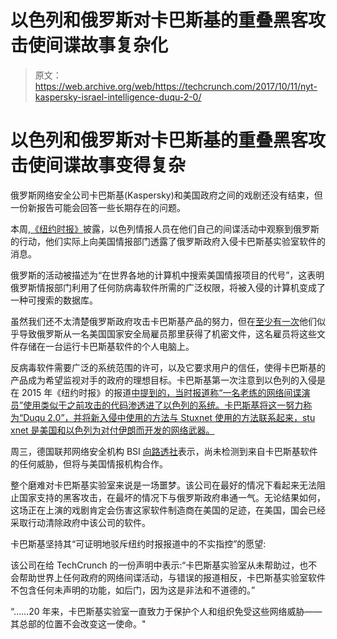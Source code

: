 # 以色列和俄罗斯对卡巴斯基的重叠黑客攻击使间谍故事复杂化 

> 原文：<https://web.archive.org/web/https://techcrunch.com/2017/10/11/nyt-kaspersky-israel-intelligence-duqu-2-0/>

# 以色列和俄罗斯对卡巴斯基的重叠黑客攻击使间谍故事变得复杂

俄罗斯网络安全公司卡巴斯基(Kaspersky)和美国政府之间的戏剧还没有结束，但一份新报告可能会回答一些长期存在的问题。

本周,[《纽约时报》](https://web.archive.org/web/20221025222655/https://www.nytimes.com/2017/10/10/technology/kaspersky-lab-israel-russia-hacking.html)披露，以色列情报人员在他们自己的间谍活动中观察到俄罗斯的行动，他们实际上向美国情报部门透露了俄罗斯政府入侵卡巴斯基实验室软件的消息。

俄罗斯的活动被描述为“在世界各地的计算机中搜索美国情报项目的代号”，这表明俄罗斯情报部门利用了任何防病毒软件所需的广泛权限，将被入侵的计算机变成了一种可搜索的数据库。

虽然我们还不太清楚俄罗斯政府攻击卡巴斯基产品的努力，但在[至少有一次](https://web.archive.org/web/20221025222655/https://www.wsj.com/articles/russian-hackers-stole-nsa-data-on-u-s-cyber-defense-1507222108)他们似乎导致俄罗斯从一名美国国家安全局雇员那里获得了机密文件，这名雇员将这些文件存储在一台运行卡巴斯基软件的个人电脑上。

反病毒软件需要广泛的系统范围的许可，以及它要求用户的信任，使得卡巴斯基的产品成为希望监视对手的政府的理想目标。卡巴斯基第一次注意到以色列的入侵是在 2015 年《纽约时报》的报道[中提到的，当时报道称“一名老练的网络间谍演员”使用类似于之前攻击的代码渗透进了以色列的系统。卡巴斯基将这一努力称为“Duqu 2.0”，并将新入侵中使用的方法与 Stuxnet 使用的方法联系起来，stu xnet 是美国和以色列为对付伊朗而开发的网络武器。](https://web.archive.org/web/20221025222655/https://securelist.com/the-mystery-of-duqu-2-0-a-sophisticated-cyberespionage-actor-returns/70504/)

周三，德国联邦网络安全机构 BSI [向路透社](https://web.archive.org/web/20221025222655/https://www.reuters.com/article/usa-security-kaspersky-germany/germany-no-evidence-kaspersky-software-used-by-russians-for-hacks-idUSL8N1MM4ZV)表示，尚未检测到来自卡巴斯基软件的任何威胁，但将与美国情报机构合作。

整个磨难对卡巴斯基实验室来说是一场噩梦。该公司在最好的情况下看起来无法阻止国家支持的黑客攻击，在最坏的情况下与俄罗斯政府串通一气。无论结果如何，这场正在上演的戏剧肯定会伤害这家软件制造商在美国的足迹，在美国，国会已经采取行动清除政府中该公司的软件。

卡巴斯基坚持其“可证明地驳斥纽约时报报道中的不实指控”的愿望:

该公司在给 TechCrunch 的一份声明中表示:“卡巴斯基实验室从未帮助过，也不会帮助世界上任何政府的网络间谍活动，与错误的报道相反，卡巴斯基实验室软件不包含任何未声明的功能，如后门，因为这是非法和不道德的。”

“……20 年来，卡巴斯基实验室一直致力于保护个人和组织免受这些网络威胁——其总部的位置不会改变这一使命。"